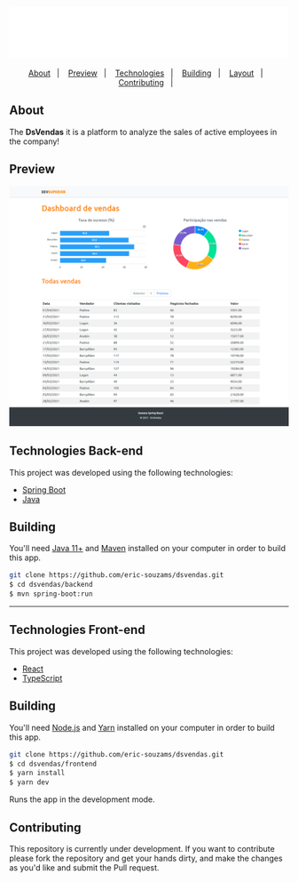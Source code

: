 <p align="center">
  <img src="./frontend/public/assets/logo.png" />
</p>

<p align="center">
  <a href="#about">About</a>&nbsp;&nbsp;&nbsp;|&nbsp;&nbsp;&nbsp;
  <a href="#preview">Preview</a>&nbsp;&nbsp;&nbsp;|&nbsp;&nbsp;&nbsp;
  <a href="#technologies">Technologies</a>&nbsp;&nbsp;&nbsp;|&nbsp;&nbsp;&nbsp;
  <a href="#building">Building</a>&nbsp;&nbsp;&nbsp;|&nbsp;&nbsp;&nbsp;
  <a href="#layout">Layout</a>&nbsp;&nbsp;&nbsp;|&nbsp;&nbsp;&nbsp;
  <a href="#contributing">Contributing</a>&nbsp;&nbsp;&nbsp;|&nbsp;&nbsp;&nbsp;
</p>

## About
The <strong>DsVendas</strong> it is a platform to analyze the sales of active employees in the company!

## Preview
<p align="center">
  <img src="./frontend/public/assets/dashboard.png"/>
</p>


## Technologies Back-end
This project was developed using the following technologies:

- [Spring Boot](https://spring.io/)
- [Java](https://www.oracle.com/br/java/technologies/javase-jdk11-downloads.html)

## Building

You'll need [Java 11+](https://www.oracle.com/br/java/technologies/javase-jdk11-downloads.html) and [Maven](https://maven.apache.org/download.cgi) installed on your computer in order to build this app.


```bash
git clone https://github.com/eric-souzams/dsvendas.git
$ cd dsvendas/backend
$ mvn spring-boot:run
```

---

## Technologies Front-end
This project was developed using the following technologies:

- [React](https://reactjs.org)
- [TypeScript](https://www.typescriptlang.org/)

## Building

You'll need [Node.js](https://nodejs.org) and [Yarn](https://classic.yarnpkg.com/en/docs/install/) installed on your computer in order to build this app.

```bash
git clone https://github.com/eric-souzams/dsvendas.git
$ cd dsvendas/frontend
$ yarn install
$ yarn dev
```

Runs the app in the development mode.<br/>

## Contributing

This repository is currently under development. If you want to contribute please fork the repository and get your hands dirty, and make the changes as you'd like and submit the Pull request.